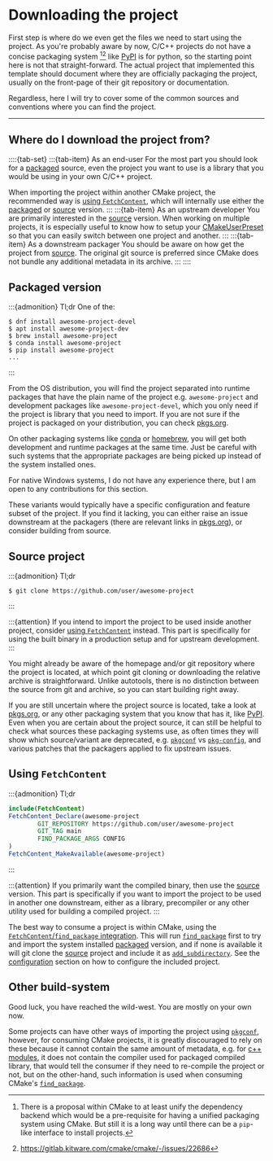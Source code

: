 # Downloading the project

First step is where do we even get the files we need to start using the project.
As you're probably aware by now, C/C++ projects do not have a concise packaging
system [^1][^2] like [PyPI] is for python, so the starting point here is not that
straight-forward. The actual project that implemented this template should
document where they are officially packaging the project, usually on the
front-page of their git repository or documentation.

Regardless, here I will try to cover some of the common sources and conventions
where you can find the project.

[PyPI]: https://pypi.org/

---

## Where do I download the project from?
::::{tab-set}
:::{tab-item} As an end-user
For the most part you should look for a [packaged] source, even the project you
want to use is a library that you would be using in your own C/C++ project.

When importing the project within another CMake project, the recommended way is
[using `FetchContent`], which will internally use either the [packaged] or
[source] version.
:::
:::{tab-item} As an upstream developer
You are primarily interested in the [source] version. When working on multiple
projects, it is especially useful to know how to setup your [CMakeUserPreset] so
that you can easily switch between one project and another.
:::
:::{tab-item} As a downstream packager
You should be aware on how get the project from [source]. The original git
source is preferred since CMake does not bundle any additional metadata in its
archive.
:::
::::

## Packaged version

:::{admonition} Tl;dr
One of the:
```console
$ dnf install awesome-project-devel
$ apt install awesome-project-dev
$ brew install awesome-project
$ conda install awesome-project
$ pip install awesome-project
...
```
:::

From the OS distribution, you will find the project separated into runtime
packages that have the plain name of the project e.g. `awesome-project` and
development packages like `awesome-project-devel`, which you only need if the
project is library that you need to import. If you are not sure if the project
is packaged on your distribution, you can check [pkgs.org].

On other packaging systems like [conda] or [homebrew], you will get both
development and runtime packages at the same time. Just be careful with such
systems that the appropriate packages are being picked up instead of the system
installed ones.

For native Windows systems, I do not have any experience there, but I am open
to any contributions for this section.

These variants would typically have a specific configuration and feature subset
of the project. If you find it lacking, you can either raise an issue downstream
at the packagers (there are relevant links in [pkgs.org]), or consider building
from source.

## Source project

:::{admonition} Tl;dr
```console
$ git clone https://github.com/user/awesome-project
```
:::

:::{attention}
If you intend to import the project to be used inside another project, consider
[using `FetchContent`] instead. This part is specifically for using the built
binary in a production setup and for upstream development.
:::

You might already be aware of the homepage and/or git repository where the
project is located, at which point git cloning or downloading the relative
archive is straightforward. Unlike autotools, there is no distinction between
the source from git and archive, so you can start building right away.

If you are still uncertain where the project source is located, take a look at
[pkgs.org], or any other packaging system that you know that has it, like
[PyPI]. Even when you are certain about the project source, it can still be
helpful to check what sources these packaging systems use, as often times they
will show which source/variant are deprecated, e.g. [`pkgconf`] vs
[`pkg-config`], and various patches that the packagers applied to fix upstream
issues.

## Using `FetchContent`

:::{admonition} Tl;dr
```cmake
include(FetchContent)
FetchContent_Declare(awesome-project
        GIT_REPOSITORY https://github.com/user/awesome-project
        GIT_TAG main
        FIND_PACKAGE_ARGS CONFIG
)
FetchContent_MakeAvailable(awesome-project)
```
:::

:::{attention}
If you primarily want the compiled binary, then use the [source] version. This
part is specifically if you want to import the project to be used in another
one downstream, either as a library, precompiler or any other utility used for
building a compiled project.
:::

The best way to consume a project is within CMake, using the
[`FetchContent`/`find_package` integration]. This will run [`find_package`]
first to try and import the system installed [packaged] version, and if none is
available it will git clone the [source] project and include it as
[`add_subdirectory`]. See the [configuration] section on how to configure the
included project.

## Other build-system

Good luck, you have reached the wild-west. You are mostly on your own now.

Some projects can have other ways of importing the project using [`pkgconf`],
however, for consuming CMake projects, it is greatly discouraged to rely on
these because it cannot contain the same amount of metadata, e.g. for
[c++ modules], it does not contain the compiler used for packaged compiled
library, that would tell the consumer if they need to re-compile the project or
not, but on the other-hand, such information is used when consuming CMake's
[`find_package`].

[packaged]: #packaged-version
[source]: #source-project
[using `FetchContent`]: #using-fetchcontent
[`pkgconf`]: https://github.com/pkgconf/pkgconf
[`pkg-config`]: https://gitlab.freedesktop.org/pkg-config/pkg-config
[c++ modules]: https://en.cppreference.com/w/cpp/language/modules
[conda]: https://conda.io/projects/conda/en/latest/index.html
[homebrew]: https://brew.sh
[pkgs.org]: https://pkgs.org

[CMakeUserPreset]: TBD
[configuration]: TBD

[`find_package`]: inv:cmake:cmake:command#command:find_package
[`FetchContent`/`find_package` integration]: inv:cmake:std:label#fetchcontent-find_package-integration-examples
[`add_subdirectory`]: inv:cmake:cmake:command#command:add_subdirectory

[^1]: There is a proposal within CMake to at least unify the dependency backend
      [^2] which would be a pre-requisite for having a unified packaging system
      using CMake. But still it is a long way until there can be a `pip`-like
      interface to install projects.
[^2]: <https://gitlab.kitware.com/cmake/cmake/-/issues/22686>
